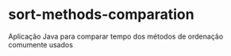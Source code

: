 # sort-methods-comparation
Aplicação Java para comparar tempo dos métodos de ordenação comumente usados
